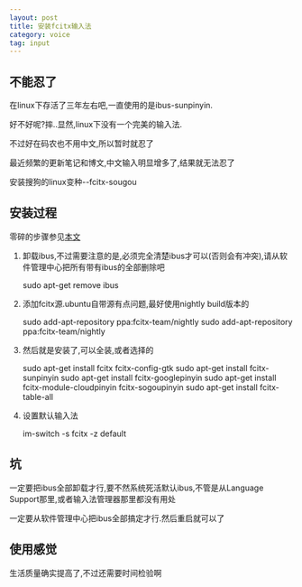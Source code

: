 ```yaml
---
layout: post
title: 安装fcitx输入法
category: voice
tag: input
---
```


## 不能忍了

在linux下存活了三年左右吧,一直使用的是ibus-sunpinyin.

好不好呢?摔..显然,linux下没有一个完美的输入法.

不过好在码农也不用中文,所以暂时就忍了

最近频繁的更新笔记和博文,中文输入明显增多了,结果就无法忍了

安装搜狗的linux变种--fcitx-sougou

## 安装过程

零碎的步骤参见[本文][install]

1. 卸载ibus,不过需要注意的是,必须完全清楚ibus才可以(否则会有冲突),请从软件管理中心把所有带有ibus的全部删除吧

    sudo apt-get remove ibus

2. 添加fcitx源.ubuntu自带源有点问题,最好使用nightly build版本的

    sudo add-apt-repository ppa:fcitx-team/nightly
    sudo add-apt-repository ppa:fcitx-team/nightly

3. 然后就是安装了,可以全装,或者选择的

    sudo apt-get install fcitx fcitx-config-gtk
    sudo apt-get install fcitx-sunpinyin
    sudo apt-get install fcitx-googlepinyin
    sudo apt-get install fcitx-module-cloudpinyin  fcitx-sogoupinyin
    sudo apt-get install fcitx-table-all

4.  设置默认输入法

    im-switch -s fcitx -z default

## 坑

一定要把ibus全部卸载才行,要不然系统死活默认ibus,不管是从Language Support那里,或者输入法管理器那里都没有用处

一定要从软件管理中心把ibus全部搞定才行.然后重启就可以了

## 使用感觉

生活质量确实提高了,不过还需要时间检验啊

[install]: http://blog.ubuntusoft.com/ubuntu12-10-sougou-pinyin.html#.UegFoFQW1KY
